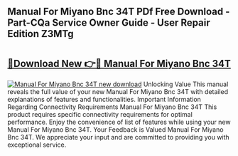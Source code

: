 ## Manual For Miyano Bnc 34T PDf Free Download - Part-CQa Service Owner Guide - User Repair Edition Z3MTg

# <h2><a href="http://bc83221.oget.top/?id=Manual+For+Miyano+Bnc+34T">🔗Download New 👉🔴 Manual For Miyano Bnc 34T</a></h2>

[![Manual For Miyano Bnc 34T new download](https://i.imgur.com/5g1atiW.png)](http://bc83221.oget.top/?id=Manual+For+Miyano+Bnc+34T)
Unlocking Value This manual reveals the full value of your new Manual For Miyano Bnc 34T with detailed explanations of features and functionalities. Important Information Regarding Connectivity Requirements Manual For Miyano Bnc 34T This product requires specific connectivity requirements for optimal performance. Enjoy the convenience of list of features while using your new Manual For Miyano Bnc 34T. Your Feedback is Valued Manual For Miyano Bnc 34T. We appreciate your input and are committed to providing you with exceptional service.
